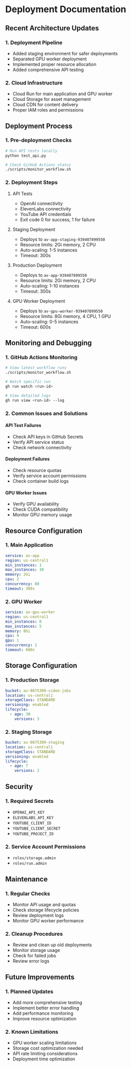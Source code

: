 # Deployment Documentation

## Recent Architecture Updates

### 1. Deployment Pipeline
- Added staging environment for safer deployments
- Separated GPU worker deployment
- Implemented proper resource allocation
- Added comprehensive API testing

### 2. Cloud Infrastructure
- Cloud Run for main application and GPU worker
- Cloud Storage for asset management
- Cloud CDN for content delivery
- Proper IAM roles and permissions

## Deployment Process

### 1. Pre-deployment Checks
```bash
# Run API tests locally
python test_api.py

# Check GitHub Actions status
./scripts/monitor_workflow.sh
```

### 2. Deployment Steps
1. API Tests
   - OpenAI connectivity
   - ElevenLabs connectivity
   - YouTube API credentials
   - Exit code 0 for success, 1 for failure

2. Staging Deployment
   - Deploys to `av-app-staging-939407899550`
   - Resource limits: 2Gi memory, 2 CPU
   - Auto-scaling: 1-5 instances
   - Timeout: 300s

3. Production Deployment
   - Deploys to `av-app-939407899550`
   - Resource limits: 2Gi memory, 2 CPU
   - Auto-scaling: 1-10 instances
   - Timeout: 300s

4. GPU Worker Deployment
   - Deploys to `av-gpu-worker-939407899550`
   - Resource limits: 8Gi memory, 4 CPU, 1 GPU
   - Auto-scaling: 0-5 instances
   - Timeout: 600s

## Monitoring and Debugging

### 1. GitHub Actions Monitoring
```bash
# View latest workflow runs
./scripts/monitor_workflow.sh

# Watch specific run
gh run watch <run-id>

# View detailed logs
gh run view <run-id> --log
```

### 2. Common Issues and Solutions

#### API Test Failures
- Check API keys in GitHub Secrets
- Verify API service status
- Check network connectivity

#### Deployment Failures
- Check resource quotas
- Verify service account permissions
- Check container build logs

#### GPU Worker Issues
- Verify GPU availability
- Check CUDA compatibility
- Monitor GPU memory usage

## Resource Configuration

### 1. Main Application
```yaml
service: av-app
region: us-central1
min_instances: 1
max_instances: 10
memory: 2Gi
cpu: 2
concurrency: 80
timeout: 300s
```

### 2. GPU Worker
```yaml
service: av-gpu-worker
region: us-central1
min_instances: 0
max_instances: 5
memory: 8Gi
cpu: 4
gpu: 1
concurrency: 1
timeout: 600s
```

## Storage Configuration

### 1. Production Storage
```yaml
bucket: av-8675309-video-jobs
location: us-central1
storageClass: STANDARD
versioning: enabled
lifecycle:
  - age: 30
    versions: 3
```

### 2. Staging Storage
```yaml
bucket: av-8675309-staging
location: us-central1
storageClass: STANDARD
versioning: enabled
lifecycle:
  - age: 7
    versions: 2
```

## Security

### 1. Required Secrets
- `OPENAI_API_KEY`
- `ELEVENLABS_API_KEY`
- `YOUTUBE_CLIENT_ID`
- `YOUTUBE_CLIENT_SECRET`
- `YOUTUBE_PROJECT_ID`

### 2. Service Account Permissions
- `roles/storage.admin`
- `roles/run.admin`

## Maintenance

### 1. Regular Checks
- Monitor API usage and quotas
- Check storage lifecycle policies
- Review deployment logs
- Monitor GPU worker performance

### 2. Cleanup Procedures
- Review and clean up old deployments
- Monitor storage usage
- Check for failed jobs
- Review error logs

## Future Improvements

### 1. Planned Updates
- Add more comprehensive testing
- Implement better error handling
- Add performance monitoring
- Improve resource optimization

### 2. Known Limitations
- GPU worker scaling limitations
- Storage cost optimization needed
- API rate limiting considerations
- Deployment time optimization 